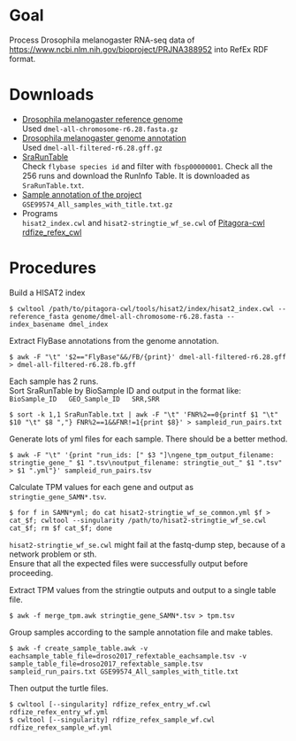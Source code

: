 # Goal

Process Drosophila melanogaster RNA-seq data of https://www.ncbi.nlm.nih.gov/bioproject/PRJNA388952 into RefEx RDF format.

# Downloads

- [Drosophila melanogaster reference genome](https://bit.ly/2yGCakv)  
  Used `dmel-all-chromosome-r6.28.fasta.gz`
- [Drosophila melanogaster genome annotation](https://bit.ly/2OH4Sg4)  
  Used `dmel-all-filtered-r6.28.gff.gz`
- [SraRunTable](https://www.ncbi.nlm.nih.gov/Traces/study/?acc=PRJNA388952&go=go)  
  Check `flybase species id` and filter with `fbsp00000001`. Check all the 256 runs and download the RunInfo Table. It is downloaded as `SraRunTable.txt`.  
- [Sample annotation of the project](https://bit.ly/2KhUjvH)  
  `GSE99574_All_samples_with_title.txt.gz`
- Programs  
  `hisat2_index.cwl` and `hisat2-stringtie_wf_se.cwl` of [Pitagora-cwl](https://github.com/sh-ikeda/pitagora-cwl)  
  [rdfize_refex_cwl](https://github.com/sh-ikeda/rdfize_refex_cwl)
# Procedures  
Build a HISAT2 index
```
$ cwltool /path/to/pitagora-cwl/tools/hisat2/index/hisat2_index.cwl --reference_fasta genome/dmel-all-chromosome-r6.28.fasta --index_basename dmel_index
```

Extract FlyBase annotations from the genome annotation.
```
$ awk -F "\t" '$2=="FlyBase"&&/FB/{print}' dmel-all-filtered-r6.28.gff > dmel-all-filtered-r6.28.fb.gff
```

Each sample has 2 runs.  
Sort SraRunTable by BioSample ID and output in the format like: `BioSample_ID	GEO_Sample_ID	SRR,SRR`  
```
$ sort -k 1,1 SraRunTable.txt | awk -F "\t" 'FNR%2==0{printf $1 "\t" $10 "\t" $8 ","} FNR%2==1&&FNR!=1{print $8}' > sampleid_run_pairs.txt
```
Generate lots of yml files for each sample. There should be a better method.  
```
$ awk -F "\t" '{print "run_ids: [" $3 "]\ngene_tpm_output_filename: stringtie_gene_" $1 ".tsv\noutput_filename: stringtie_out_" $1 ".tsv" > $1 ".yml"}' sampleid_run_pairs.tsv
```

Calculate TPM values for each gene and output as `stringtie_gene_SAMN*.tsv`.
```
$ for f in SAMN*yml; do cat hisat2-stringtie_wf_se_common.yml $f > cat_$f; cwltool --singularity /path/to/hisat2-stringtie_wf_se.cwl cat_$f; rm $f cat_$f; done
```

`hisat2-stringtie_wf_se.cwl` might fail at the fastq-dump step, because of a network problem or sth.  
Ensure that all the expected files were successfully output before proceeding.

Extract TPM values from the stringtie outputs and output to a single table file.
```
$ awk -f merge_tpm.awk stringtie_gene_SAMN*.tsv > tpm.tsv
```

Group samples according to the sample annotation file and make tables.
```
$ awk -f create_sample_table.awk -v eachsample_table_file=droso2017_refextable_eachsample.tsv -v sample_table_file=droso2017_refextable_sample.tsv sampleid_run_pairs.txt GSE99574_All_samples_with_title.txt
```

Then output the turtle files.
```
$ cwltool [--singularity] rdfize_refex_entry_wf.cwl rdfize_refex_entry_wf.yml
$ cwltool [--singularity] rdfize_refex_sample_wf.cwl rdfize_refex_sample_wf.yml
```
